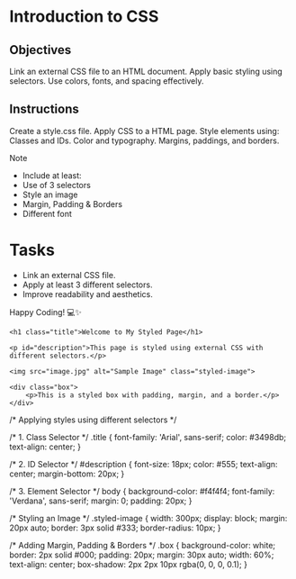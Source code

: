 # Introduction to CSS

## Objectives
Link an external CSS file to an HTML document.
Apply basic styling using selectors.
Use colors, fonts, and spacing effectively.

## Instructions

Create a style.css file.
Apply CSS to a HTML page.
Style elements using:
Classes and IDs.
Color and typography.
Margins, paddings, and borders.

>[!NOTE]
>  - Include at least:
>  - Use of 3 selectors
>  - Style an image
>  - Margin, Padding & Borders
>  - Different font

# Tasks
 - Link an external CSS file.
 - Apply at least 3 different selectors.
 - Improve readability and aesthetics.

Happy Coding! 💻✨
<!DOCTYPE html>
<html lang="en">
<head>
    <meta charset="UTF-8">
    <meta name="viewport" content="width=device-width, initial-scale=1.0">
    <title>Styled Page</title>
    <link rel="stylesheet" href="style.css"> <!-- Linking External CSS -->
</head>
<body>

    <h1 class="title">Welcome to My Styled Page</h1>

    <p id="description">This page is styled using external CSS with different selectors.</p>

    <img src="image.jpg" alt="Sample Image" class="styled-image">

    <div class="box">
        <p>This is a styled box with padding, margin, and a border.</p>
    </div>

</body>
</html>


/* Applying styles using different selectors */

/* 1. Class Selector */
.title {
    font-family: 'Arial', sans-serif;
    color: #3498db;
    text-align: center;
}

/* 2. ID Selector */
#description {
    font-size: 18px;
    color: #555;
    text-align: center;
    margin-bottom: 20px;
}

/* 3. Element Selector */
body {
    background-color: #f4f4f4;
    font-family: 'Verdana', sans-serif;
    margin: 0;
    padding: 20px;
}

/* Styling an Image */
.styled-image {
    width: 300px;
    display: block;
    margin: 20px auto;
    border: 3px solid #333;
    border-radius: 10px;
}

/* Adding Margin, Padding & Borders */
.box {
    background-color: white;
    border: 2px solid #000;
    padding: 20px;
    margin: 30px auto;
    width: 60%;
    text-align: center;
    box-shadow: 2px 2px 10px rgba(0, 0, 0, 0.1);
}

